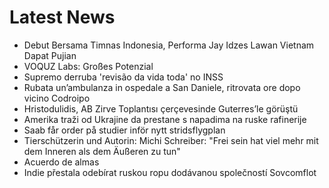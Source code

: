 # Latest News
-  Debut Bersama Timnas Indonesia, Performa Jay Idzes Lawan Vietnam Dapat Pujian
-  VOQUZ Labs: Großes Potenzial
-  Supremo derruba 'revisão da vida toda' no INSS
-  Rubata un’ambulanza in ospedale a San Daniele, ritrovata ore dopo vicino Codroipo
-  Hristodulidis, AB Zirve Toplantısı çerçevesinde Guterres’le görüştü
-  Amerika traži od Ukrajine da prestane s napadima na ruske rafinerije
-  Saab får order på studier inför nytt stridsflygplan
-  Tierschützerin und Autorin: Michi Schreiber: "Frei sein hat viel mehr mit dem Inneren als dem Äußeren zu tun"
-  Acuerdo de almas
-  Indie přestala odebírat ruskou ropu dodávanou společností Sovcomflot
